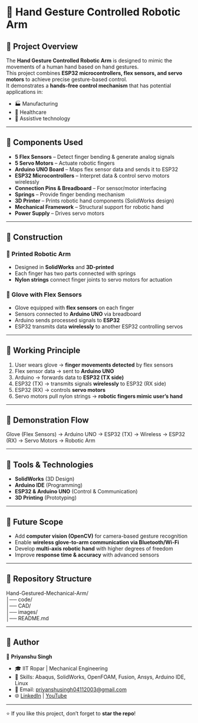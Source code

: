 # 🤖 Hand Gesture Controlled Robotic Arm  

## 🔹 Project Overview  
The **Hand Gesture Controlled Robotic Arm** is designed to mimic the movements of a human hand based on hand gestures.  
This project combines **ESP32 microcontrollers, flex sensors, and servo motors** to achieve precise gesture-based control.  
It demonstrates a **hands-free control mechanism** that has potential applications in:  
- 🏭 Manufacturing  
- 🏥 Healthcare  
- 🦾 Assistive technology  

---

## 🔹 Components Used  
- **5 Flex Sensors** – Detect finger bending & generate analog signals  
- **5 Servo Motors** – Actuate robotic fingers  
- **Arduino UNO Board** – Maps flex sensor data and sends it to ESP32  
- **ESP32 Microcontrollers** – Interpret data & control servo motors wirelessly  
- **Connection Pins & Breadboard** – For sensor/motor interfacing  
- **Springs** – Provide finger bending mechanism  
- **3D Printer** – Prints robotic hand components (SolidWorks design)  
- **Mechanical Framework** – Structural support for robotic hand  
- **Power Supply** – Drives servo motors  

---

## 🔹 Construction  

### 🦾 Printed Robotic Arm  
- Designed in **SolidWorks** and **3D-printed**  
- Each finger has two parts connected with springs  
- **Nylon strings** connect finger joints to servo motors for actuation  

### 🧤 Glove with Flex Sensors  
- Glove equipped with **flex sensors** on each finger  
- Sensors connected to **Arduino UNO** via breadboard  
- Arduino sends processed signals to **ESP32**  
- ESP32 transmits data **wirelessly** to another ESP32 controlling servos  

---

## 🔹 Working Principle  
1. User wears glove → **finger movements detected** by flex sensors  
2. Flex sensor data → sent to **Arduino UNO**  
3. Arduino → forwards data to **ESP32 (TX side)**  
4. ESP32 (TX) → transmits signals **wirelessly** to ESP32 (RX side)  
5. ESP32 (RX) → controls **servo motors**  
6. Servo motors pull nylon strings → **robotic fingers mimic user’s hand**  

---

## 🔹 Demonstration Flow  
Glove (Flex Sensors) → Arduino UNO → ESP32 (TX) → Wireless → ESP32 (RX) → Servo Motors → Robotic Arm


---

## 🔹 Tools & Technologies  
- **SolidWorks** (3D Design)  
- **Arduino IDE** (Programming)  
- **ESP32 & Arduino UNO** (Control & Communication)  
- **3D Printing** (Prototyping)  

---

## 🔹 Future Scope  
- Add **computer vision (OpenCV)** for camera-based gesture recognition  
- Enable **wireless glove-to-arm communication via Bluetooth/Wi-Fi**  
- Develop **multi-axis robotic hand** with higher degrees of freedom  
- Improve **response time & accuracy** with advanced sensors  

---

## 📂 Repository Structure  

Hand-Gestured-Mechanical-Arm/  
│── code/               
│── CAD/                   
│── images/             
│── README.md            

---

## 🔹 Author  
👤 **Priyanshu Singh**  
- 🎓 IIT Ropar | Mechanical Engineering  
- 🔧 Skills: Abaqus, SolidWorks, OpenFOAM, Fusion, Ansys, Arduino IDE, Linux  
- 📧 Email: priyanshusingh04112003@gmail.com  
- 🌐 [LinkedIn](https://www.linkedin.com/in/priyanshu-singh-a47033265) | [YouTube](https://youtube.com/@theunfilteredguyy)  

---
⭐ If you like this project, don’t forget to **star the repo**!

